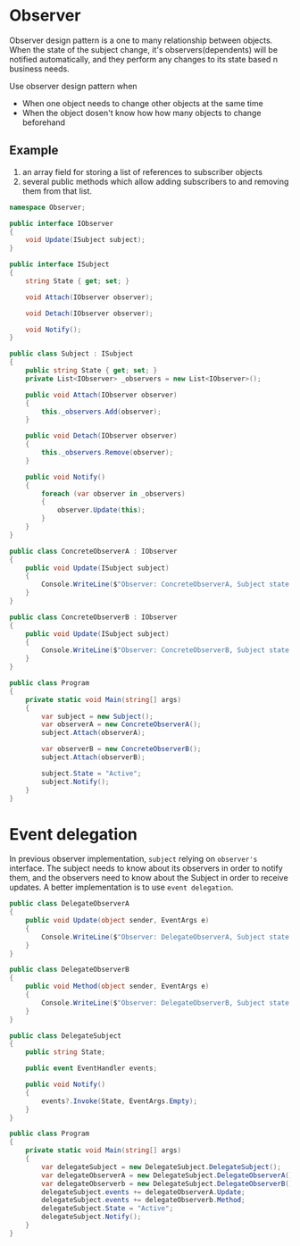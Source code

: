# Observer
Observer design pattern is a one to many relationship between objects. When the state of the subject change, it's observers(dependents) will be notified automatically, and they perform any changes to its state based n business needs.

Use observer design pattern when
* When one object needs to change other objects at the same time
* When the object dosen't know how how many objects to change beforehand


## Example

1. an array field for storing a list of references to subscriber objects
2. several public methods which allow adding subscribers to and removing them from that list.
```c#
namespace Observer;

public interface IObserver
{
    void Update(ISubject subject);
}

public interface ISubject
{
    string State { get; set; }

    void Attach(IObserver observer);

    void Detach(IObserver observer);

    void Notify();
}

public class Subject : ISubject
{
    public string State { get; set; }
    private List<IObserver> _observers = new List<IObserver>();

    public void Attach(IObserver observer)
    {
        this._observers.Add(observer);
    }

    public void Detach(IObserver observer)
    {
        this._observers.Remove(observer);
    }

    public void Notify()
    {
        foreach (var observer in _observers)
        {
            observer.Update(this);
        }
    }
}

public class ConcreteObserverA : IObserver
{
    public void Update(ISubject subject)
    {
        Console.WriteLine($"Observer: ConcreteObserverA, Subject state {subject.State}");
    }
}

public class ConcreteObserverB : IObserver
{
    public void Update(ISubject subject)
    {
        Console.WriteLine($"Observer: ConcreteObserverB, Subject state {subject.State}");
    }
}

public class Program
{
    private static void Main(string[] args)
    {
        var subject = new Subject();
        var observerA = new ConcreteObserverA();
        subject.Attach(observerA);

        var observerB = new ConcreteObserverB();
        subject.Attach(observerB);

        subject.State = "Active";
        subject.Notify();
    }
}
```

# Event delegation
In previous observer implementation, `subject` relying on `observer's` interface. The subject needs to know about its observers in order to notify them, and the observers need to know about the Subject in order to receive updates. A better implementation is to use `event delegation`.

```c#
public class DelegateObserverA
{
    public void Update(object sender, EventArgs e)
    {
        Console.WriteLine($"Observer: DelegateObserverA, Subject state {sender}");
    }
}

public class DelegateObserverB
{
    public void Method(object sender, EventArgs e)
    {
        Console.WriteLine($"Observer: DelegateObserverB, Subject state {sender}");
    }
}

public class DelegateSubject
{
    public string State;

    public event EventHandler events;

    public void Notify()
    {
        events?.Invoke(State, EventArgs.Empty);
    }
}

public class Program
{
    private static void Main(string[] args)
    {
        var delegateSubject = new DelegateSubject.DelegateSubject();
        var delegateObserverA = new DelegateSubject.DelegateObserverA();
        var delegateObserverb = new DelegateSubject.DelegateObserverB();
        delegateSubject.events += delegateObserverA.Update;
        delegateSubject.events += delegateObserverb.Method;
        delegateSubject.State = "Active";
        delegateSubject.Notify();
    }
}
```
